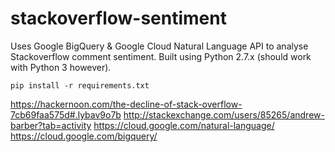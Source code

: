 # stackoverflow-sentiment
Uses Google BigQuery &amp; Google Cloud Natural Language API to analyse Stackoverflow comment sentiment. Built using
Python 2.7.x (should work with Python 3 however).

```pip install -r requirements.txt```

https://hackernoon.com/the-decline-of-stack-overflow-7cb69faa575d#.lybav9o7b
http://stackexchange.com/users/85265/andrew-barber?tab=activity
https://cloud.google.com/natural-language/
https://cloud.google.com/bigquery/
